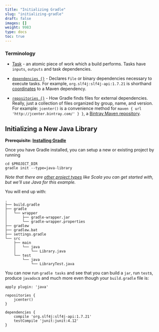 ```yaml
---
title: "Initializing Gradle"
slug: "initializing-gradle"
draft: false
images: []
weight: 9983
type: docs
toc: true
---
```


### Terminology
* [Task][1] - an atomic piece of work which a build performs. Tasks have `inputs`, `outputs` and task dependencies.
* [`dependencies {}`][2] - Declares `File` or binary dependencies necessary to execute tasks. For example, `org.slf4j:slf4j-api:1.7.21` is shorthand [coordinates][3] to a Maven dependency.
* [`repositories {}`][4] - How Gradle finds files for external dependencies. Really, just a collection of files organized by group, name, and version. For example: `jcenter()` is a convenience method for `maven { url 'http://jcenter.bintray.com/' } }`, a [Bintray Maven repository][5].


  [1]: https://docs.gradle.org/current/userguide/more_about_tasks.html
  [2]: https://docs.gradle.org/current/userguide/artifact_dependencies_tutorial.html
  [3]: https://maven.apache.org/pom.html#Maven_Coordinates
  [4]: https://docs.gradle.org/current/userguide/artifact_dependencies_tutorial.html#N10660
  [5]: https://bintray.com/bintray/jcenter

## Initializing a New Java Library
**Prerequisite: [Installing Gradle][1]**

Once you have Gradle installed, you can setup a new or existing project by running

    cd $PROJECT_DIR
    gradle init --type=java-library

*Note that there are [other project types][2] like Scala you can get started with, but we'll use Java for this example.*

You will end up with:

    .
    ├── build.gradle
    ├── gradle
    │   └── wrapper
    │       ├── gradle-wrapper.jar
    │       └── gradle-wrapper.properties
    ├── gradlew
    ├── gradlew.bat
    ├── settings.gradle
    └── src
        ├── main
        │   └── java
        │       └── Library.java
        └── test
            └── java
                └── LibraryTest.java

You can now run `gradle tasks` and see that you can build a `jar`, run `test`s, produce `javadoc`s and much more even though your `build.gradle` file is:

    apply plugin: 'java'
    
    repositories {
        jcenter()
    }
    
    dependencies {
        compile 'org.slf4j:slf4j-api:1.7.21'
        testCompile 'junit:junit:4.12'
    }


  [1]: https://www.wikiod.com/gradle/getting-started-with-gradle
  [2]: https://docs.gradle.org/current/userguide/build_init_plugin.html
  [3]: https://docs.gradle.org/current/userguide/tutorial_using_tasks.html
  [4]: https://docs.gradle.org/current/dsl/org.gradle.api.Project.html#org.gradle.api.Project:dependencies(groovy.lang.Closure)
  [5]: https://docs.gradle.org/current/dsl/org.gradle.api.Project.html#org.gradle.api.Project:repositories(groovy.lang.Closure)

